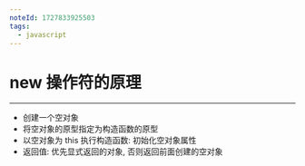 ```yaml
---
noteId: 1727833925503
tags:
  - javascript
---
```

# new 操作符的原理
---
- 创建一个空对象
- 将空对象的原型指定为构造函数的原型
- 以空对象为 this 执行构造函数:  初始化空对象属性
- 返回值: 优先显式返回的对象, 否则返回前面创建的空对象